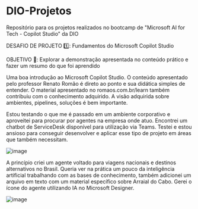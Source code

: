 # DIO-Projetos
Repositório para os projetos realizados no bootcamp de "Microsoft AI for Tech - Copilot Studio" da DIO


DESAFIO DE PROJETO 1️⃣: Fundamentos do Microsoft Copilot Studio

OBJETIVO 🎯: Explorar a demonstração apresentada no conteúdo prático e fazer um resumo do que foi aprendido

Uma boa introdução ao Microsoft Copilot Studio. O conteúdo apresentado pelo professor Renato Romão é direto ao ponto e sua didática simples de entender. O material apresentado no romaos.com.br/learn também contribuiu com o conhecimento adquirido. A visão adquirida sobre ambientes, pipelines, soluções é bem importante.

Estou testando o que me é passado em um ambiente corporativo e aproveitei para procurar por agentes na empresa onde atuo. Encontrei um chatbot de ServiceDesk disponível para utilização via Teams. Testei e estou ansioso para conseguir desenvolver e aplicar esse tipo de projeto em áreas que também necessitam.

![image](https://github.com/user-attachments/assets/9a6d3717-b5ab-40cf-9d33-f3b3707f0d1a) 

A princípio criei um agente voltado para viagens nacionais e destinos alternativos no Brasil. Queria ver na prática um pouco da inteligência artificial trabalhando com as bases de conhecimento, também adicionei um arquivo em texto com um material específico sobre Arraial do Cabo. Gerei o ícone do agente utilizando IA no Microsoft Designer. 

![image](https://github.com/user-attachments/assets/84897012-c881-49f4-8bf4-db23c81f8bfd)


